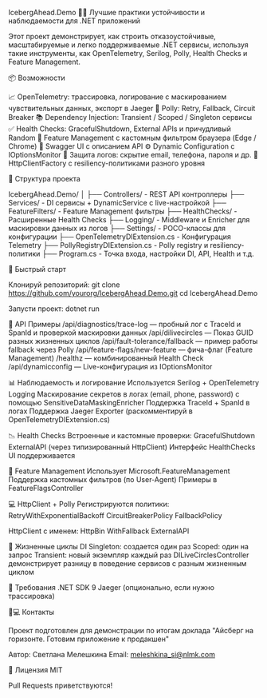 IcebergAhead.Demo
🚢🧊 Лучшие практики устойчивости и наблюдаемости для .NET приложений

Этот проект демонстрирует, как строить отказоустойчивые, масштабируемые и легко поддерживаемые .NET сервисы, используя такие инструменты, как OpenTelemetry, Serilog, Polly, Health Checks и Feature Management.

📦 Возможности

📈 OpenTelemetry: трассировка, логирование с маскированием чувствительных данных, экспорт в Jaeger
🔁 Polly: Retry, Fallback, Circuit Breaker
📚 Dependency Injection: Transient / Scoped / Singleton сервисы
✅ Health Checks: GracefulShutdown, External APIs и причудливый Random
🧪 Feature Management с кастомным фильтром браузера (Edge / Chrome)
📄 Swagger UI с описанием API
⚙️ Dynamic Configuration c IOptionsMonitor
🔐 Защита логов: скрытие email, телефона, пароля и др.
🔎 HttpClientFactory с resiliency-политиками разного уровня


📂 Структура проекта

IcebergAhead.Demo/ 
│ ├── Controllers/ - REST API контроллеры 
├── Services/ - DI сервисы + DynamicService c live-настройкой
├── FeatureFilters/ - Feature Management фильтры
├── HealthChecks/ - Расширенные Health Checks 
├── Logging/ - Middleware и Enricher для маскировки данных из логов 
├── Settings/ - POCO-классы для конфигурации 
├── OpenTelemetryDIExtension.cs - Конфигурация Telemetry 
├── PollyRegistryDIExtension.cs - Polly registry и resiliency-политики 
├── Program.cs - Точка входа, настройки DI, API, Health и т.д.

🚀 Быстрый старт

Клонируй репозиторий:
git clone https://github.com/yourorg/IcebergAhead.Demo.git cd IcebergAhead.Demo

Запусти проект:
dotnet run


🧪 API Примеры
/api/diagnostics/trace-log — пробный лог с TraceId и SpanId и проверкой маскировки данных
/api/dilivecircles — Показ GUID разных жизненных циклов
/api/fault-tolerance/fallback — пример работы fallback через Polly
/api/feature-flags/new-feature — фича-флаг (Feature Management)
/healthz — комбинированный Health Check
/api/dynamicconfig — Live-конфигурация из IOptionsMonitor

📊 Наблюдаемость и логирование
Используется Serilog + OpenTelemetry Logging
Маскирование секретов в логах (email, phone, password) с помощью SensitiveDataMaskingEnricher
Поддержка TraceId + SpanId в логах
Поддержка Jaeger Exporter (раскомментируй в OpenTelemetryDIExtension.cs)

📉 Health Checks
Встроенные и кастомные проверки:
GracefulShutdown
ExternalAPI (через типизированный HttpClient)
Интерфейс HealthChecks UI поддерживается

🧠 Feature Management
Использует Microsoft.FeatureManagement
Поддержка кастомных фильтров (по User-Agent)
Примеры в FeatureFlagsController

💻 HttpClient + Polly
Регистрируются политики:
RetryWithExponentialBackoff
CircuitBreakerPolicy
FallbackPolicy

HttpClient с именем:
HttpBin
WithFallback
ExternalAPI

📐 Жизненные циклы DI
Singleton: создается один раз
Scoped: один на запрос
Transient: новый экземпляр каждый раз
DILiveCirclesController демонстрирует разницу в поведение сервисов с разным жизненным циклом

📎 Требования
.NET SDK 9
Jaeger (опционально, если нужно трассировка)

🧑💻 Контакты

Проект подготовлен для демонстрации по итогам доклада "Айсберг на горизонте. Готовим приложение к продакшен"

Автор: Светлана Мелешкина
Email: meleshkina_si@nlmk.com

📄 Лицензия MIT

Pull Requests приветствуются!